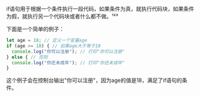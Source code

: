 if语句用于根据一个条件执行一段代码，如果条件为真，就执行代码块，如果条件为假，就执行另一个代码块或者什么都不做。¹²³

下面是一个简单的例子：

```javascript
let age = 18; // 定义一个变量age
if (age >= 18) { // 如果age大于等于18
  console.log("你可以注册"); // 打印"你可以注册"
} else { // 否则
  console.log("你还未成年"); // 打印"你还未成年"
}
```

这个例子会在控制台输出"你可以注册"，因为age的值是18，满足了if语句的条件。
